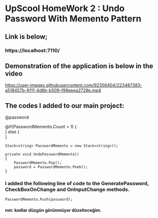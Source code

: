 # UpScool HomeWork 2 : Undo Password With Memento Pattern
## Link is below;
### https://localhost:7110/

## Demonstration of the application is below in the video

https://user-images.githubusercontent.com/92356404/223487383-a518457b-9111-4d6b-b509-f99eeea2728e.mp4

## The codes I added to our main project:

<div class="card-body">
    <div class="row">
         <div class="col-md-8">
              <p>@password</p>
         </div>
         @if(PasswordMemento.Count > 1)
         {
            <div class="col-md-1">
                <span @onclick=@UndoPasswordMemento class="oi oi-action-undo clickable" aria-hidden="true"></span>
            </div>
         }
         else
         {
             <div class="col-md-1">
                 <span class="oi oi-action-undo text-secondary" aria-hidden="true"></span>
             </div>
          }
          <div class="col-md-1">
                  <span @onclick="@(() => SavePasswordAsync())" class="oi oi-folder clickable" aria-hidden="true"></span>
          </div>
              <div class="col-md-1">
                  <span @onclick="@(() => CopyToClipboardAsync())" class="oi oi-document clickable" aria-hidden="true"></span>
              </div>
              <div class="col-md-1">
                  <span @onclick=@GeneratePassword class="oi oi-loop-circular clickable" aria-hidden="true"></span>
              </div>
      </div>
</div>
                        
      
    Stack<string> PasswordMemento = new Stack<string>();

    private void UndoPasswordMemento()
    {
        PasswordMemento.Pop();
        password = PasswordMemento.Peek();
    }
            
### I added the following line of code to the GeneratePassword, CheckBoxOnChange and OnInputChange methods.      
 ` PasswordMemento.Push(password); `
 
 
 #### not: kodlar düzgün görünmüyor düzelteceğim.
   
